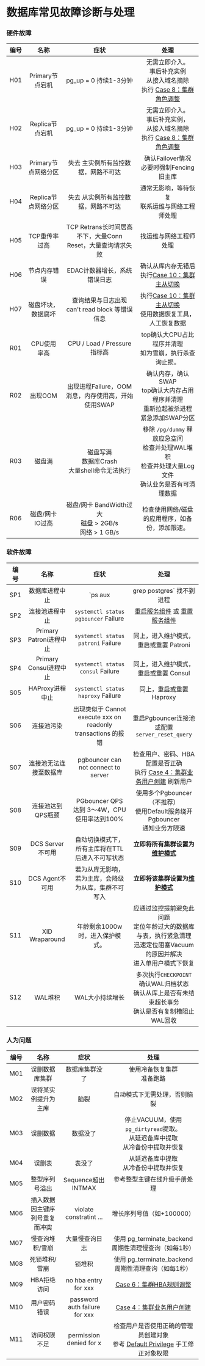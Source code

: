 # 数据库常见故障诊断与处理

### 硬件故障

| 编号 |        名称         |                症状                 | 处理 |
| :--: | :-----------------: | :---------------------------------: | :--: |
| H01  |   Primary节点宕机   |        pg_up = 0 持续1-3分钟        | 无需立即介入。<br />事后补充实例<br />从接入域名摘除<br />执行 [Case 8：集群角色调整](t-operation#case-8：集群角色调整) |
| H02  |   Replica节点宕机   |        pg_up = 0 持续1-3分钟        | 无需立即介入。<br />事后补充实例，<br />从接入域名摘除<br />执行 [Case 8：集群角色调整](t-operation#case-8：集群角色调整) |
| H03  | Primary节点网络分区 | 失去 主实例所有监控数据，网路不可达 | 确认Failover情况<br />必要时强制Fencing旧主库 |
| H04  | Replica节点网络分区 | 失去 从实例所有监控数据，网路不可达 | 通常无影响，等待恢复<br />联系运维与网络工程师处理 |
| H05  |    TCP重传率过高    | TCP Retrans长时间居高不下，大量Conn Reset，大量查询请求失败 |  找运维与网络工程师处理  |
| H06  |    节点内存错误     | EDAC计数器增长，系统错误日志 | 确认从库内存无错后<br />执行[Case 10：集群主从切换](t-operation#case-10：集群主从切换) |
| H07  | 磁盘坏块，数据腐坏  | 查询结果与日志出现 can't read block  等错误信息 |  执行[Case 10：集群主从切换](t-operation#case-10：集群主从切换)<br />使用数据恢复工具，人工恢复数据  |
| R01  |   CPU使用率高   | CPU / Load / Pressure指标高 |  top确认大CPU占比程序并清理<br />如为雪崩，执行杀查询止损。  |
| R02  |     出现OOM     | 出现进程Failure，OOM消息，内存使用高，开始使用SWAP | 确认内存，确认SWAP<br />top确认大内存占用程序并清理<br />重新拉起被杀进程<br />紧急添加SWAP分区 |
| R03  |     磁盘满      | 磁盘写满<br />数据库Crash<br />大量shell命令无法执行 | 移除 `/pg/dummy` 释放应急空间<br />检查并处理WAL堆积<br />检查并处理大量Log文件<br />确认业务是否有可清理数据 |
| R06  | 磁盘/网卡IO过高 | 磁盘/网卡 BandWidth过大<br />磁盘 > 2GB/s<br />网络 > 1 GB/s |       检查使用网络/磁盘的应用程序，如备份，添加限速。        |




### 软件故障

| 编号 |          名称           |                             症状                             |                             处理                             |
| :--: | :---------------------: | :----------------------------------------------------------: | :----------------------------------------------------------: |
| SP1  |     数据库进程中止      |             `ps aux | grep postgres` 找不到进程              |  检查Patroni状态<br />确认Failover结果，或手工执行Failover   |
| SP2  |     连接池进程中止      |             `systemctl status pgbouncer` Failure             | [重启服务组件](t-operation#服务组件管理重启) 或 [重置服务组件](t-operation#case-11：重置组件) |
| SP3  | Primary Patroni进程中止 |              `systemctl status patroni` Failure              |            同上，进入维护模式，重启或重置 Patroni            |
| SP4  | Primary Consul进程中止  |              `systemctl status consul` Failure               |            同上，进入维护模式，重启或重置 Consul             |
| S05  |     HAProxy进程中止     |              `systemctl status haproxy` Failure              |                   同上，重启或重置 Haproxy                   |
| S06  |       连接池污染        | 出现类似于 Cannot execute xxx on readonly transactions 的报错 |     重启Pgbouncer连接池<br />或配置 `server_reset_query`     |
| S07  | 连接池无法连接至数据库  |             pgbouncer can not connect to server              | 检查用户、密码、HBA配置是否正确<br />执行 [Case 4：集群业务用户创建](case-4：集群业务用户创建) 刷新用户 |
| S08  |    连接池达到QPS瓶颈    |         PGbouncer QPS 达到 3～4W，CPU使用率达到100%          | 使用多个Pgbouncer（不推荐）<br />使用Default服务绕开Pgbouncer<br />通知业务方限速 |
| S09  |    DCS Server不可用     |       自动切换模式下，所有主库将在TTL后进入不可写状态        | **立即将所有集群设置为[维护模式](t-operation#维护模式)**<br /> |
| S10  |     DCS Agent不可用     |     若为从库无影响，若为主库，会降级为从库，集群不可写入     |    **立即将该集群设置为[维护模式](t-operation#维护模式)**    |
| S11  |     XID Wraparound      |               年龄剩余1000w时，进入保护模式。                | 应通过监控提前避免此问题<br />定位年龄过大的数据库与表，执行紧急清理<br />迅速定位阻塞Vacuum的原因并解决<br />进入单用户模式下恢复 |
| S12  |         WAL堆积         |                       WAL大小持续增长                        | 多次执行`CHECKPOINT`<br />确认WAL归档状态<br />确认从库上是否有未结束超长事务<br />确认是否有复制槽阻止WAL回收 |



### 人为问题

| 编号 |              名称              |             症状              |                             处理                             |
| :--: | :----------------------------: | :---------------------------: | :----------------------------------------------------------: |
| M01  |         误删数据库集群         |        数据库集群没了         |                使用冷备恢复集群<br />准备跑路                |
| M02  |      误将某实例提升为主库      |             脑裂              |                 自动模式下无需处理，否则脑裂                 |
| M03  |            误删数据            |           数据没了            | 停止VACUUM，使用 `pg_dirtyread`提取。<br />从延迟备库中提取<br />从冷备份中提取并恢复 |
| M04  |             误删表             |            表没了             |          从延迟备库中提取<br />从冷备份中提取并恢复          |
| M05  |         整型序列号溢出         |      Sequence超出INTMAX       |                 参考整型主键在线升级手册处理                 |
| M06  | 插入数据因主键序列号重复而冲突 |    violate constratint ...    |                  增长序列号值（如+100000）                   |
| M07  |        慢查询堆积/雪崩         |        大量慢查询日志         |    使用 pg_terminate_backend 周期性清理慢查询（如每1秒）     |
| M08  |         死锁堆积/雪崩          |            锁堆积             |     使用 pg_terminate_backend 周期性清理查询（如每1秒）      |
| M09  |          HBA拒绝访问           |     no hba entry for xxx      | [Case 6：集群HBA规则调整](t-operation#case-6：集群HBA规则调整) |
| M10  |          用户密码错误          | password auth failure for xxx |     [Case 4：集群业务用户创建](case-4：集群业务用户创建)     |
| M11  |          访问权限不足          |    permission denied for x    | 检查用户是否使用正确的管理员创建对象<br />参考 [Default Privilege](https://github.com/Vonng/pigsty/blob/master/pigsty.yml#L793) 手工修正对象权限 |



# 
